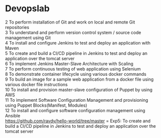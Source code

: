 # Devopslab
2 To perform installation of Git and work on local and remote Git repositories          
3 To understand and perform version control system / source code management using Git       
4 To install and configure Jenkins to test and deploy an application with Maven       
5 To create and build a CI/CD pipeline in Jenkins to test and deploy an application over the tomcat server      
6 To implement Jenkins Master-Slave Architecture with Scaling         
7 To perform continuous testing of web application using Selenium          
8 To demonstrate container lifecycle using various docker commands        
9 To build an image for a sample web application from a docker file using various docker file instructions        
10 To install and provision master-slave configuration of Puppet by using AWS        
11 To implement Software Configuration Management and provisioning using Puppet Blocks(Manifest, Modules)        
12 To install and configure software configuration management using Ansible     
https://github.com/ravdy/hello-world/tree/master = Exp5: To create and build a CI/CD pipeline in Jenkins to test and deploy an application over  the tomcat server   
